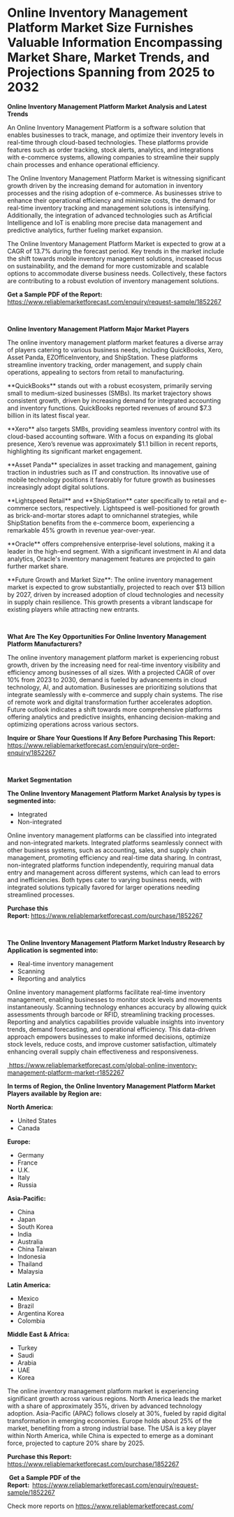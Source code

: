 <p><h1>Online Inventory Management Platform Market Size Furnishes Valuable Information Encompassing Market Share, Market Trends, and Projections Spanning from 2025 to 2032</h1></p><p><strong>Online Inventory Management Platform Market Analysis and Latest Trends</strong></p>
<p><p>An Online Inventory Management Platform is a software solution that enables businesses to track, manage, and optimize their inventory levels in real-time through cloud-based technologies. These platforms provide features such as order tracking, stock alerts, analytics, and integrations with e-commerce systems, allowing companies to streamline their supply chain processes and enhance operational efficiency.</p><p>The Online Inventory Management Platform Market is witnessing significant growth driven by the increasing demand for automation in inventory processes and the rising adoption of e-commerce. As businesses strive to enhance their operational efficiency and minimize costs, the demand for real-time inventory tracking and management solutions is intensifying. Additionally, the integration of advanced technologies such as Artificial Intelligence and IoT is enabling more precise data management and predictive analytics, further fueling market expansion.</p><p>The Online Inventory Management Platform Market is expected to grow at a CAGR of 13.7% during the forecast period. Key trends in the market include the shift towards mobile inventory management solutions, increased focus on sustainability, and the demand for more customizable and scalable options to accommodate diverse business needs. Collectively, these factors are contributing to a robust evolution of inventory management solutions.</p></p>
<p><strong>Get a Sample PDF of the Report:&nbsp;</strong> <a href="https://www.reliablemarketforecast.com/enquiry/request-sample/1852267?utm_campaign=2929&utm_medium=2&utm_source=Github&utm_content=ia&utm_term=11032025&utm_id=online-inventory-management-platform">https://www.reliablemarketforecast.com/enquiry/request-sample/1852267</a></p>
<p>&nbsp;</p>
<p><strong>Online Inventory Management Platform Major Market Players</strong></p>
<p><p>The online inventory management platform market features a diverse array of players catering to various business needs, including QuickBooks, Xero, Asset Panda, EZOfficeInventory, and ShipStation. These platforms streamline inventory tracking, order management, and supply chain operations, appealing to sectors from retail to manufacturing.</p><p>**QuickBooks** stands out with a robust ecosystem, primarily serving small to medium-sized businesses (SMBs). Its market trajectory shows consistent growth, driven by increasing demand for integrated accounting and inventory functions. QuickBooks reported revenues of around $7.3 billion in its latest fiscal year.</p><p>**Xero** also targets SMBs, providing seamless inventory control with its cloud-based accounting software. With a focus on expanding its global presence, Xero’s revenue was approximately $1.1 billion in recent reports, highlighting its significant market engagement.</p><p>**Asset Panda** specializes in asset tracking and management, gaining traction in industries such as IT and construction. Its innovative use of mobile technology positions it favorably for future growth as businesses increasingly adopt digital solutions.</p><p>**Lightspeed Retail** and **ShipStation** cater specifically to retail and e-commerce sectors, respectively. Lightspeed is well-positioned for growth as brick-and-mortar stores adapt to omnichannel strategies, while ShipStation benefits from the e-commerce boom, experiencing a remarkable 45% growth in revenue year-over-year.</p><p>**Oracle** offers comprehensive enterprise-level solutions, making it a leader in the high-end segment. With a significant investment in AI and data analytics, Oracle's inventory management features are projected to gain further market share.</p><p>**Future Growth and Market Size**: The online inventory management market is expected to grow substantially, projected to reach over $13 billion by 2027, driven by increased adoption of cloud technologies and necessity in supply chain resilience. This growth presents a vibrant landscape for existing players while attracting new entrants.</p></p>
<p>&nbsp;</p>
<p><strong>What Are The Key Opportunities For Online Inventory Management Platform Manufacturers?</strong></p>
<p><p>The online inventory management platform market is experiencing robust growth, driven by the increasing need for real-time inventory visibility and efficiency among businesses of all sizes. With a projected CAGR of over 10% from 2023 to 2030, demand is fueled by advancements in cloud technology, AI, and automation. Businesses are prioritizing solutions that integrate seamlessly with e-commerce and supply chain systems. The rise of remote work and digital transformation further accelerates adoption. Future outlook indicates a shift towards more comprehensive platforms offering analytics and predictive insights, enhancing decision-making and optimizing operations across various sectors.</p></p>
<p><strong>Inquire or Share Your Questions If Any Before Purchasing This Report:</strong> <a href="https://www.reliablemarketforecast.com/enquiry/pre-order-enquiry/1852267?utm_campaign=2929&utm_medium=2&utm_source=Github&utm_content=ia&utm_term=11032025&utm_id=online-inventory-management-platform">https://www.reliablemarketforecast.com/enquiry/pre-order-enquiry/1852267</a></p>
<p>&nbsp;</p>
<p><strong>Market Segmentation</strong></p>
<p><strong>The Online Inventory Management Platform Market Analysis by types is segmented into:</strong></p>
<p><ul><li>Integrated</li><li>Non-integrated</li></ul></p>
<p><p>Online inventory management platforms can be classified into integrated and non-integrated markets. Integrated platforms seamlessly connect with other business systems, such as accounting, sales, and supply chain management, promoting efficiency and real-time data sharing. In contrast, non-integrated platforms function independently, requiring manual data entry and management across different systems, which can lead to errors and inefficiencies. Both types cater to varying business needs, with integrated solutions typically favored for larger operations needing streamlined processes.</p></p>
<p><strong>Purchase this Report:&nbsp;</strong><a href="https://www.reliablemarketforecast.com/purchase/1852267?utm_campaign=2929&utm_medium=2&utm_source=Github&utm_content=ia&utm_term=11032025&utm_id=online-inventory-management-platform">https://www.reliablemarketforecast.com/purchase/1852267</a></p>
<p>&nbsp;</p>
<p><strong>The Online Inventory Management Platform Market Industry Research by Application is segmented into:</strong></p>
<p><ul><li>Real-time inventory management</li><li>Scanning</li><li>Reporting and analytics</li></ul></p>
<p><p>Online inventory management platforms facilitate real-time inventory management, enabling businesses to monitor stock levels and movements instantaneously. Scanning technology enhances accuracy by allowing quick assessments through barcode or RFID, streamlining tracking processes. Reporting and analytics capabilities provide valuable insights into inventory trends, demand forecasting, and operational efficiency. This data-driven approach empowers businesses to make informed decisions, optimize stock levels, reduce costs, and improve customer satisfaction, ultimately enhancing overall supply chain effectiveness and responsiveness.</p></p>
<p><a href="https://www.reliablemarketforecast.com/global-online-inventory-management-platform-market-r1852267?utm_campaign=2929&utm_medium=2&utm_source=Github&utm_content=ia&utm_term=11032025&utm_id=online-inventory-management-platform">&nbsp;https://www.reliablemarketforecast.com/global-online-inventory-management-platform-market-r1852267</a></p>
<p><strong>In terms of Region, the Online Inventory Management Platform Market Players available by Region are:</strong></p>
<p>
    <p> <strong> North America: </strong>
        <ul>
            <li>United States</li>
            <li>Canada</li>
        </ul>
        </p> 
    <p> <strong> Europe: </strong>
        <ul>
            <li>Germany</li>
            <li>France</li>
            <li>U.K.</li>
            <li>Italy</li>
            <li>Russia</li>
        </ul>
        </p> 
    <p> <strong> Asia-Pacific: </strong>
        <ul>
            <li>China</li>
            <li>Japan</li>
            <li>South Korea</li>
            <li>India</li>
            <li>Australia</li>
            <li>China Taiwan</li>
            <li>Indonesia</li>
            <li>Thailand</li>
            <li>Malaysia</li>
        </ul>
        </p> 
    <p> <strong> Latin America: </strong>
        <ul>
            <li>Mexico</li>
            <li>Brazil</li>
            <li>Argentina Korea</li>
            <li>Colombia</li>
        </ul>
        </p> 
    <p> <strong> Middle East & Africa: </strong>
        <ul>
            <li>Turkey</li>
            <li>Saudi</li>
            <li>Arabia</li>
            <li>UAE</li>
            <li>Korea</li>
        </ul>
    </p>
    </p>
<p><p>The online inventory management platform market is experiencing significant growth across various regions. North America leads the market with a share of approximately 35%, driven by advanced technology adoption. Asia-Pacific (APAC) follows closely at 30%, fueled by rapid digital transformation in emerging economies. Europe holds about 25% of the market, benefiting from a strong industrial base. The USA is a key player within North America, while China is expected to emerge as a dominant force, projected to capture 20% share by 2025.</p></p>
<p><strong>Purchase this Report: </strong><a href="https://www.reliablemarketforecast.com/purchase/1852267?utm_campaign=2929&utm_medium=2&utm_source=Github&utm_content=ia&utm_term=11032025&utm_id=online-inventory-management-platform">https://www.reliablemarketforecast.com/purchase/1852267</a></p>
<p>&nbsp;<strong>Get a Sample PDF of the Report:&nbsp;&nbsp;</strong><a href="https://www.reliablemarketforecast.com/enquiry/request-sample/1852267?utm_campaign=2929&utm_medium=2&utm_source=Github&utm_content=ia&utm_term=11032025&utm_id=online-inventory-management-platform">https://www.reliablemarketforecast.com/enquiry/request-sample/1852267</a></p>
<p><strong></strong></p>
<p>Check more reports on <a href="https://www.reliablemarketforecast.com/?utm_campaign=2929&utm_medium=2&utm_source=Github&utm_content=ia&utm_term=11032025&utm_id=online-inventory-management-platform">https://www.reliablemarketforecast.com/</a></p>